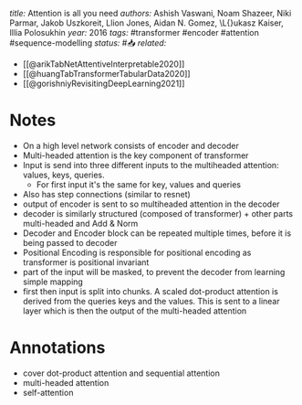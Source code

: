 *title:* Attention is all you need
*authors:* Ashish Vaswani, Noam Shazeer, Niki Parmar, Jakob Uszkoreit, Llion Jones, Aidan N. Gomez, \L{}ukasz Kaiser, Illia Polosukhin
*year:* 2016
*tags:* #transformer #encoder #attention #sequence-modelling
*status:* #📥
*related:*
- [[@arikTabNetAttentiveInterpretable2020]]
- [[@huangTabTransformerTabularData2020]]
- [[@gorishniyRevisitingDeepLearning2021]]
# Notes 
- On a high level network consists of encoder and decoder
- Multi-headed attention is the key component of transformer
- Input is send into three different inputs to the multiheaded attention: values, keys, queries.
    - For first input it's the same for key, values and queries
- Also has step connections (similar to resnet)
- output of encoder is sent to so multiheaded attention  in the decoder
- decoder is similarly structured (composed of transformer) + other parts multi-headed and Add & Norm
- Decoder and Encoder block can be repeated multiple times, before it is being passed to decoder
- Positional Encoding is responsible for positional encoding as transformer is positional invariant
- part of the input will be masked, to prevent the decoder from learning simple mapping
- first then input is split into chunks. A scaled dot-product attention is derived from the queries keys and the values. This is sent to a linear layer which is then the output of the multi-headed attention

# Annotations

- cover dot-product attention and sequential attention
- multi-headed attention
- self-attention